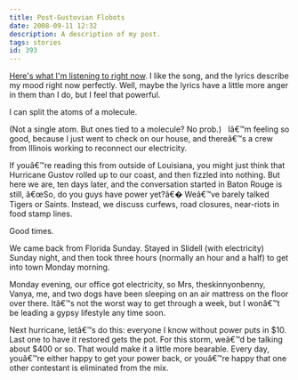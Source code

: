```yaml
---
title: Post-Gustovian Flobots
date: 2008-09-11 12:32
description: A description of my post.
tags: stories
id: 393
---
```

<a href="http://www.lyricsmania.com/lyrics/flobots_the_lyrics_24339/other_lyrics_54916/handlebars_lyrics_563369.html" target="_blank">Here's what I'm listening to right now</a>.  I like the song, and the lyrics describe my mood right now perfectly.  Well, maybe the lyrics have a little more anger in them than I do, but I feel that powerful.

I can split the atoms of a molecule.

(Not a single atom.  But ones tied to a molecule?  No prob.)
<span class="spanEndPreview">&nbsp;</span>
Iâ€™m feeling so good, because I just went to check on our house, and thereâ€™s a crew from Illinois working to reconnect our electricity.

If youâ€™re reading this from outside of Louisiana, you might just think that Hurricane Gustov rolled up to our coast, and then fizzled into nothing.  But here we are, ten days later, and the conversation started in Baton Rouge is still, â€œSo, do you guys have power yet?â€�   Weâ€™ve barely talked Tigers or Saints.  Instead, we discuss curfews, road closures, near-riots in food stamp lines.

Good times.

We came back from Florida Sunday.  Stayed in Slidell (with electricity) Sunday night, and then took three hours (normally an hour and a half) to get into town Monday morning.  

Monday evening, our office got electricity, so Mrs, theskinnyonbenny, Vanya, me, and two dogs have been sleeping on an air mattress on the floor over there.  Itâ€™s not the worst way to get through a week, but I wonâ€™t be leading a gypsy lifestyle any time soon.

Next hurricane, letâ€™s do this:  everyone I know without power puts in $10.  Last one to have it restored gets the pot.  For this storm, weâ€™d  be talking about $400 or so.  That would make it a little more bearable.  Every day, youâ€™re either happy to get your power back, or youâ€™re happy that one other contestant is eliminated from the mix.